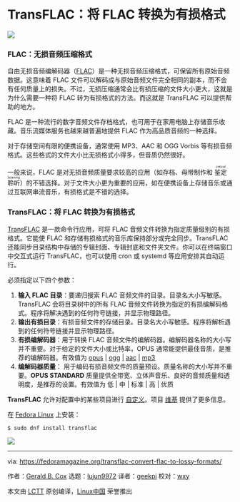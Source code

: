 [#]: subject: "TransFLAC: Convert FLAC to lossy formats"
[#]: via: "https://fedoramagazine.org/transflac-convert-flac-to-lossy-formats/"
[#]: author: "Gerald B. Cox https://fedoramagazine.org/author/gbcox/"
[#]: collector: "lujun9972"
[#]: translator: "geekpi"
[#]: reviewer: "wxy"
[#]: publisher: "wxy"
[#]: url: "https://linux.cn/article-16125-1.html"

TransFLAC：将 FLAC 转换为有损格式
======

![][1]

### FLAC：无损音频压缩格式

自由无损音频编解码器（[FLAC][2]）是一种无损音频压缩格式，可保留所有原始音频数据。这意味着 FLAC 文件可以解码成与原始音频文件完全相同的副本，而不会有任何质量上的损失。不过，无损压缩通常会比有损压缩的文件大小更大，这就是为什么需要一种将 FLAC 转为有损格式的方法。而这就是 TransFLAC 可以提供帮助的地方。

FLAC 是一种流行的数字音频文件存档格式，也可用于在家用电脑上存储音乐收藏。音乐流媒体服务也越来越普遍地提供 FLAC 作为高品质音频的一种选择。

对于存储空间有限的便携设备，通常使用 MP3、AAC 和 OGG Vorbis 等有损音频格式。这些格式的文件大小比无损格式小得多，但音质仍然很好。

一般来说，FLAC 是对无损音频质量要求较高的应用（如存档、母带制作和 <ruby>鉴定聆听<rt>critical listening</rt></ruby>）的不错选择。对于文件大小更为重要的应用，如在便携设备上存储音乐或通过互联网串流音乐，有损格式是不错的选择。

### TransFLAC：将 FLAC 转换为有损格式

[TransFLAC][3] 是一款命令行应用，可将 FLAC 音频文件转换为指定质量级别的有损格式。它能使 FLAC 和存储有损格式的音乐库保持部分或完全同步。TransFLAC 还能同步目录结构中存储的专辑封面、专辑封底和文件夹文件。你可以在终端窗口中交互式运行 TransFLAC，也可以使用 cron 或 systemd 等应用安排其自动运行。

必须指定以下四个参数：

  1. **输入 FLAC 目录**：要递归搜索 FLAC 音频文件的目录。目录名大小写敏感。TransFLAC 会将目录树中的所有 FLAC 音频文件转换为指定的有损编解码格式。程序将解决遇到的任何符号链接，并显示物理路径。
  2. **输出有损目录**：有损音频文件的存储目录。目录名大小写敏感。程序将解析遇到的任何符号链接并显示物理路径。
  3. **有损编解码器**：用于转换 FLAC 音频文件的编解码器。编解码器名称的大小写并不重要。对于给定的文件大小或比特率，OPUS 通常能提供最佳音质，是推荐的编解码器。有效值为 [opus][4] | [ogg][5] | [aac][6] | [mp3][7]
  4. **编解码器质量**： 用于编码有损音频文件的质量预设。质量名称的大小写并不重要。**OPUS STANDARD** 质量提供全带宽、立体声音乐、良好的音频质量和透明度，是推荐的设置。有效值为 低 | 中 | 标准 | 高 | 优质

**TransFLAC** 允许对配置中的某些项目进行 [自定义][8]。项目 [维基][9] 提供了更多信息。

在 [Fedora Linux][10] 上安装：

```
$ sudo dnf install transflac
```

![][11]

--------------------------------------------------------------------------------

via: https://fedoramagazine.org/transflac-convert-flac-to-lossy-formats/

作者：[Gerald B. Cox][a]
选题：[lujun9972][b]
译者：[geekpi](https://github.com/geekpi)
校对：[wxy](https://github.com/wxy)

本文由 [LCTT](https://github.com/LCTT/TranslateProject) 原创编译，[Linux中国](https://linux.cn/) 荣誉推出

[a]: https://fedoramagazine.org/author/gbcox/
[b]: https://github.com/lujun9972
[1]: https://fedoramagazine.org/wp-content/uploads/2023/08/transflac-816x345.jpg
[2]: https://xiph.org/flac/
[3]: https://bitbucket.org/gbcox/transflac/wiki/Home
[4]: https://opus-codec.org/
[5]: https://xiph.org/vorbis/
[6]: https://en.wikipedia.org/wiki/Fraunhofer_FDK_AAC
[7]: https://lame.sourceforge.io/
[8]: https://bitbucket.org/gbcox/transflac/wiki/src-tf-conf-override.sh
[9]: https://bitbucket.org/gbcox/transflac/wiki/TransFLAC
[10]: https://fedoraproject.org/
[11]: https://fedoramagazine.org/wp-content/uploads/2023/08/transflac_demo-2.svg
